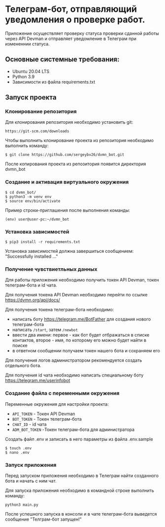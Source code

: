 # Телеграм-бот, отправляющий уведомления о проверке работ.

Приложение осуществляет проверку статуса проверки сданной работы через API Devman и отправляет уведомление в Телеграм при измененнии статуса.

## Основные системные требования:
* Ubuntu 20.04 LTS
* Python 3.9
* Зависимости из файла requirements.txt

## Запуск проекта
### Клонирование репозитория
Для клонирования репозитория необходимо установить git:
```shell
https://git-scm.com/downloads
```
Чтобы выполнить клонирование проекта из репозитория необходимо выполнить команду:
```shell
$ git clone https://github.com/sergeybv26/dvmn_bot.git
```
После копирования проекта из репозитория появится директория dvmn_bot

### Создание и активация виртуального окружения
```shell
$ cd dvmn_bot/
$ python3 -m venv env
$ source env/bin/activate
```
Пример строки-приглашения после выполнения команды:
```shell
(env) user@user-pc:~/dvmn_bot
```
### Установка зависимостей
```shell
$ pip3 install -r requirements.txt
```
Установка зависимостей должна завершиться сообщением: "Successfully installed ..."

### Получение чувствиетльных данных
Для работы приложения необходимо получить токен API Devman, токен телеграм-бота и id чата.

Для получения токена API Devman необходимо перейти по ссылке https://dvmn.org/api/docs/

Для получения токена телеграм-бота необходимо:
* написать боту https://telegram.me/BotFather для создания нового телеграм-бота
* написать ```/start```, затем ```/newbot```
* ввести два имени: первое - как бот будет отбражаться в списке контактов, второе - имя, по которому его можно будет найти в поиске
* в ответном сообщении получаем токен нашего бота и сохраняем его

Для получения логов администратором рекомендуется создать отдельного бота.

Для получения id чата необходимо написать специальному боту https://telegram.me/userinfobot

### Создание файла с переменными окружения
Переменные окружения для настройки проекта:
* ```API_TOKEN``` - Токен API Devman
* ```BOT_TOKEN``` - Токен телеграм-бота
* ```CHAT_ID``` - id чата
* ```ADM_BOT_TOKEN``` -Токен телеграм-бота для администратора

Создать файл .env и записать в него параметры из файла .env.sample
```shell
$ touch .env
$ nano .env
```

### Запуск приложения
Перед запуском приложения необходимо в Телеграм найти созданного бота и начать с ним чат.

Для запуска приложения необходимо в командной строке выполнить команду:
```shell
python3 main.py
```

После успешного запуска в консоли и в чате телеграм-бота выведется сообщение "Телграм-бот запущен!"
